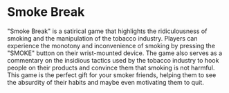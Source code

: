 # Smoke Break

"Smoke Break" is a satirical game that highlights the ridiculousness of smoking and the manipulation of the tobacco industry. Players can experience the monotony and inconvenience of smoking by pressing the "SMOKE" button on their wrist-mounted device. The game also serves as a commentary on the insidious tactics used by the tobacco industry to hook people on their products and convince them that smoking is not harmful. This game is the perfect gift for your smoker friends, helping them to see the absurdity of their habits and maybe even motivating them to quit.

